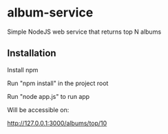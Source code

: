 # album-service
Simple NodeJS web service that returns top N albums

## Installation

Install npm

Run "npm install" in the project root

Run "node app.js" to run app

Will be accessible on: 

   http://127.0.0.1:3000/albums/top/10
